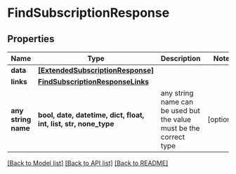 # FindSubscriptionResponse


## Properties
Name | Type | Description | Notes
------------ | ------------- | ------------- | -------------
**data** | [**[ExtendedSubscriptionResponse]**](ExtendedSubscriptionResponse.md) |  | 
**links** | [**FindSubscriptionResponseLinks**](FindSubscriptionResponseLinks.md) |  | 
**any string name** | **bool, date, datetime, dict, float, int, list, str, none_type** | any string name can be used but the value must be the correct type | [optional]

[[Back to Model list]](../README.md#documentation-for-models) [[Back to API list]](../README.md#documentation-for-api-endpoints) [[Back to README]](../README.md)


